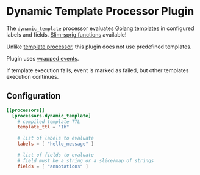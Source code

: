 # Dynamic Template Processor Plugin

The `dynamic_template` processor evaluates [Golang templates](https://pkg.go.dev/text/template) in configured labels and fields. [Slim-sprig functions](https://go-task.github.io/slim-sprig/) available!

Unlike [template processor](../template/), this plugin does not use predefined templates.

Plugin uses [wrapped events](../../common/template/README.md).

If template execution fails, event is marked as failed, but other templates execution continues.

## Configuration
```toml
[[processors]]
  [processors.dynamic_template]
    # compiled template TTL
    template_ttl = "1h"

    # list of labels to evaluate
    labels = [ "hello_message" ]

    # list of fields to evaluate
    # field must be a string or a slice/map of strings
    fields = [ "annotations" ]
```
